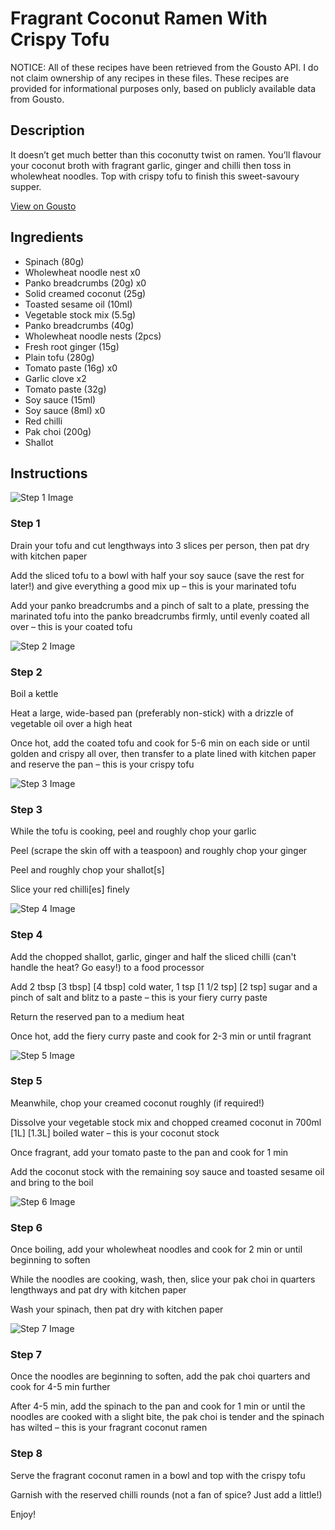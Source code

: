 # Fragrant Coconut Ramen With Crispy Tofu

NOTICE: All of these recipes have been retrieved from the Gousto API. I do not claim ownership of any recipes in these files. These recipes are provided for informational purposes only, based on publicly available data from Gousto.

## Description

It doesn’t get much better than this coconutty twist on ramen. You’ll flavour your coconut broth with fragrant garlic, ginger and chilli then toss in wholewheat noodles. Top with crispy tofu to finish this sweet-savoury supper.

[View on Gousto](https://www.gousto.co.uk/recipes/cookbook/fragrant-coconut-ramen-with-crispy-tofu)

## Ingredients

- Spinach (80g)
- Wholewheat noodle nest x0
- Panko breadcrumbs (20g) x0
- Solid creamed coconut (25g)
- Toasted sesame oil (10ml)
- Vegetable stock mix (5.5g)
- Panko breadcrumbs (40g)
- Wholewheat noodle nests (2pcs)
- Fresh root ginger (15g)
- Plain tofu (280g)
- Tomato paste (16g) x0
- Garlic clove x2
- Tomato paste (32g)
- Soy sauce (15ml)
- Soy sauce (8ml) x0
- Red chilli
- Pak choi (200g)
- Shallot

## Instructions

![Step 1 Image](https://production-media.gousto.co.uk/cms/recipe-step-image/Step-1-1669136794022-x200.jpg)

### Step 1

Drain your tofu and cut lengthways into 3 slices per person, then pat dry with kitchen paper

Add the sliced tofu to a bowl with half your soy sauce (save the rest for later!) and give everything a good mix up – this is your marinated tofu

Add your panko breadcrumbs and a pinch of salt to a plate, pressing the marinated tofu into the panko breadcrumbs firmly, until evenly coated all over – this is your coated tofu

![Step 2 Image](https://production-media.gousto.co.uk/cms/recipe-step-image/Step-2-1669136798020-x200.jpg)

### Step 2

Boil a kettle

Heat a large, wide-based pan (preferably non-stick) with a drizzle of vegetable oil over a high heat

Once hot, add the coated tofu and cook for 5-6 min on each side or until golden and crispy all over, then transfer to a plate lined with kitchen paper and reserve the pan – this is your crispy tofu

![Step 3 Image](https://production-media.gousto.co.uk/cms/recipe-step-image/Step-3-1669136801987-x200.jpg)

### Step 3

While the tofu is cooking, peel and roughly chop your garlic

Peel (scrape the skin off with a teaspoon) and roughly chop your ginger

Peel and roughly chop your shallot[s]

Slice your red chilli[es] finely

![Step 4 Image](https://production-media.gousto.co.uk/cms/recipe-step-image/Step-4-1669136806304-x200.jpg)

### Step 4

Add the chopped shallot, garlic, ginger and half the sliced chilli (can't handle the heat? Go easy!) to a food processor

Add 2 tbsp <span class="text-purple">[3 tbsp] </span><span class="text-danger">[4 tbsp] </span>cold water, 1 tsp <span class="text-purple">[1 1/2 tsp] </span><span class="text-danger">[2 tsp]</span> sugar and a pinch of salt and blitz to a paste – this is your fiery curry paste

Return the reserved pan to a medium heat

Once hot, add the fiery curry paste and cook for 2-3 min or until fragrant

![Step 5 Image](https://production-media.gousto.co.uk/cms/recipe-step-image/Step-5-1669136810348-x200.jpg)

### Step 5

Meanwhile, chop your creamed coconut roughly (if required!)

Dissolve your vegetable stock mix and chopped creamed coconut in 700ml <span class="text-purple">[1L]</span> <span class="text-danger">[1.3L] </span>boiled water – this is your coconut stock

Once fragrant, add your tomato paste to the pan and cook for 1 min

Add the coconut stock with the remaining soy sauce and toasted sesame oil and bring to the boil

![Step 6 Image](https://production-media.gousto.co.uk/cms/recipe-step-image/Step-6-1669136815039-x200.jpg)

### Step 6

Once boiling, add your wholewheat noodles and cook for 2 min or until beginning to soften

While the noodles are cooking, wash, then, slice your pak choi in quarters lengthways and pat dry with kitchen paper

Wash your spinach, then pat dry with kitchen paper

![Step 7 Image](https://production-media.gousto.co.uk/cms/recipe-step-image/Step-7-1669136819526-x200.jpg)

### Step 7

Once the noodles are beginning to soften, add the pak choi quarters and cook for 4-5 min further

After 4-5 min, add the spinach to the pan and cook for 1 min or until the noodles are cooked with a slight bite, the pak choi is tender and the spinach has wilted – this is your fragrant coconut ramen

### Step 8

Serve the fragrant coconut ramen in a bowl and top with the crispy tofu

Garnish with the reserved chilli rounds (not a fan of spice? Just add a little!)

Enjoy!

